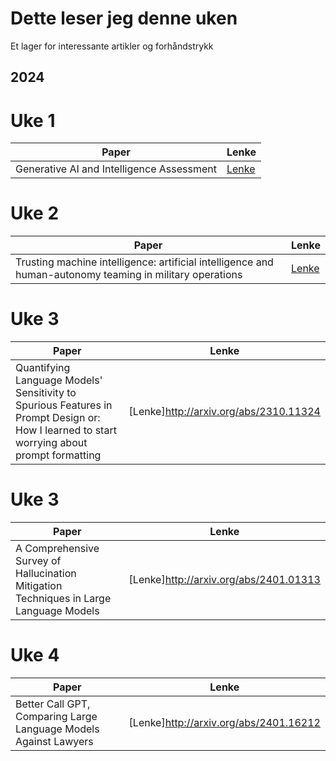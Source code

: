 # Dette leser jeg denne uken

Et lager for interessante artikler og forhåndstrykk

## 2024

# Uke 1

| **Paper** | **Lenke** |
| ------------- | ------------- |
| Generative AI and Intelligence Assessment | [Lenke](https://www.tandfonline.com/doi/full/10.1080/03071847.2023.2286775) |

# Uke 2

| **Paper** | **Lenke** |
| ------------- | ------------- |
| Trusting machine intelligence: artificial intelligence and human-autonomy teaming in military operations |[Lenke](https://doi.org/10.1080/14751798.2023.2264070) |

# Uke 3

| **Paper** | **Lenke** |
| ------------- | ------------- |
| Quantifying Language Models' Sensitivity to Spurious Features in Prompt Design or: How I learned to start worrying about prompt formatting |[Lenke]http://arxiv.org/abs/2310.11324 |

# Uke 3

| **Paper** | **Lenke** |
| ------------- | ------------- |
| A Comprehensive Survey of Hallucination Mitigation Techniques in Large Language Models |[Lenke]http://arxiv.org/abs/2401.01313 |

# Uke 4

| **Paper** | **Lenke** |
| ------------- | ------------- |
| Better Call GPT, Comparing Large Language Models Against Lawyers |[Lenke]http://arxiv.org/abs/2401.16212 | 
